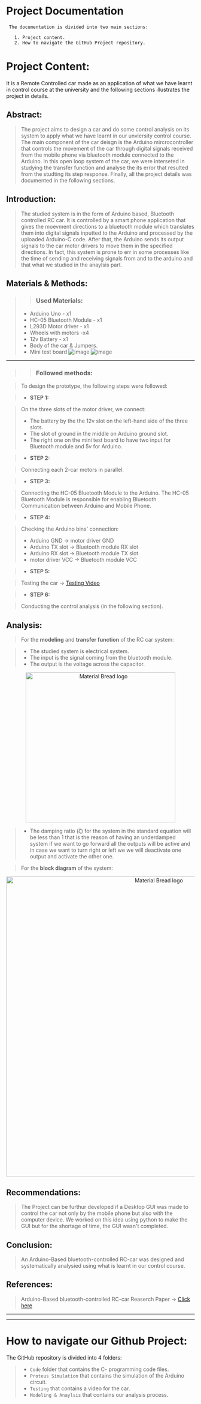 # Project Documentation
     
     The documentation is divided into two main sections:
     
       1. Project content.
       2. How to navigate the GitHub Project repository.


# Project Content:

It is a Remote Controlled car made as an application of what we have learnt in control course at the university and the following sections illustrates the project in details.


## Abstract:

> The project aims to design a car and do some control analysis on its system to apply what we have learnt in our unviersity control course. The main component of the car deisgn is the Arduino mircrocontroller that controls the movement of the car through digital signals received from the mobile phone via bluetooth module connected to the Arduino. In this open loop system of the car, we were interseted in studying the transfer function and analyse the its error that resulted from the studting its step response. Finally, all the project details was documented in the following sections.

## Introduction:

> The studied system is in the form of Arduino based, Bluetooth controlled RC car. It is controlled by a smart phone application that gives the moevment directions to a bluetooth module which translates them into digital signals inputted to the Arduino and processed by the uploaded Arduino-C code. After that, the Arduino sends its output signals to the car motor drivers to move them in the specified directions. In fact, this system is prone to err in some processes like the time of sending and receiving signals from and to the arduino and that what we studied in the anaylsis part.

## Materials & Methods:
> > ### Used Materials:
>  * Arduino Uno - x1
>  * HC-05 Bluetooth Module - x1
>  * L293D Motor driver - x1
>  * Wheels with motors -x4
>  * 12v Battery - x1
>  * Body of the car & Jumpers.  
>  * Mini test board
> ![image](https://user-images.githubusercontent.com/91850794/209566528-f5a3030d-9f0d-40e6-9832-2d619277c89c.png)
> ![image](https://user-images.githubusercontent.com/91850794/209566993-0ddf124b-7608-4307-805c-45c816e22ac7.png)
______________________________________________________________
>> ### Followed methods:

>To design the prototype, the following steps were followed:

> * **STEP 1:**

>  On the three slots of the motor driver, we connect:
>   - The battery by the the 12v slot on the left-hand side of the three slots.
>   - The slot of ground in the middle on Arduino ground slot.
>   - The right one on the mini test board to have two  input for Bluetooth module and 5v for Arduino.

> * **STEP 2:**

>  Connecting each 2-car motors in parallel.

> * **STEP 3:**

>  Connecting the HC-05 Bluetooth Module to the Arduino.
>  The HC-05 Bluetooth Module is responsible for enabling Bluetooth Communication between Arduino and Mobile Phone.

> * **STEP 4:**
  
>  Checking the Arduino bins' connection:
>  * Arduino GND -> motor driver GND
>  * Arduino TX slot -> Bluetooth module RX slot
>  * Arduino RX slot -> Bluetooth module TX slot
>  * motor driver VCC -> Bluetooth module VCC

> * **STEP 5:** 

>  Testing the car -> [Testing Video](https://github.com/Controllers-Group/RC_car_project/tree/main/Testing)

> * **STEP 6:** 

> Conducting the control analysis (in the following section). 


## Analysis:

> For the **modeling** and **transfer function** of the RC car system:

>   * The studied system is electrical system. 
>   * The input is the signal coming from the bluetooth module. 
>   * The output is the voltage across the capacitor.

<p align="center">
 <img width="400" src="https://user-images.githubusercontent.com/91850794/209574164-bc1a8112-d742-46ba-8d89-12a4e76c8652.png" alt="Material Bread logo">
 </p>
 
>   * The damping ratio (ζ) for the system in the standard equation will be less than 1 that is the reason of having an underdamped system if we want to go forward all the outputs will be active and in case we want to turn right or left we we will deactivate one output and activate the other one.

> For the **block diagram** of the system:

<p align="center">
 <img width="800" src="https://user-images.githubusercontent.com/91850794/209575006-4ab8e528-c55e-4265-b918-d6305561f3f6.png" alt="Material Bread logo">
 </p>
 



## Recommendations:

> The Project can be furthur developed if a Desktop GUI was made to control the car not only by the mobile phone but also with the computer device. We worked on this idea using python to make the GUI but for the shortage of time, the GUI wasn't completed.

## Conclusion:

> An Arduino-Based bluetooth-controlled RC-car was designed and systematically analysied using what is learnt in our control course. 

## References:

> Arduino-Based bluetooth-controlled RC-car Reaserch Paper -> [Click here](http://csjournals.com/IJCSC/PDF11-1/2.%20Paul.pdf)



_________________________________________________________________________
_________________________________________________________________________

# How to navigate our Github Project:

The GitHub repository is divided into 4 folders:

> * `Code` folder that contains the C- programming code files.
> * `Proteus Simulation` that contains the simulation of the Arduino circuit.
> * `Testing` that contains a video for the car.
> * `Modeling & Anaylsis` that contains our analysis process.
